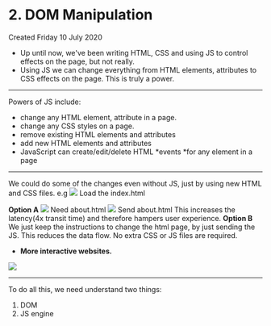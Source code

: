 # 2. DOM Manipulation
Created Friday 10 July 2020


* Up until now, we've been writing HTML, CSS and using JS to control effects on the page, but not really.
* Using JS we can change everything from HTML elements, attributes to CSS effects on the page. This is truly a power.


*****

Powers of JS include:

* change any HTML element, attribute in a page.
* change any CSS styles on a page.
* remove existing HTML elements and attributes
* add new HTML elements and attributes
* JavaScript can create/edit/delete HTML *events *for any element in a page


*****

We could do some of the changes even without JS, just by using new HTML and CSS files.
e.g 
![](pasted_image%204.png) 
Load the index.html

**Option A**
![](pasted_image001%203.png)
Need about.html
![](pasted_image002%202.png)
Send about.html
This increases the latency(4x transit time) and therefore hampers user experience.
**Option B**
We just keep the instructions to change the html page, by just sending the JS. This reduces the data flow. No extra CSS or JS files are required. 

* **More interactive websites.**

![](pasted_image003%201.png)

*****

To do all this, we need understand two things:

1. DOM
2. JS engine



